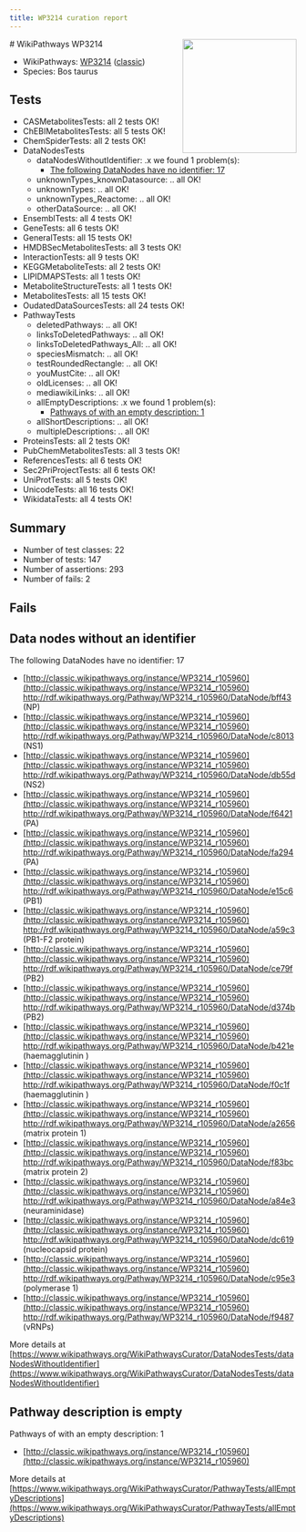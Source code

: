 ```yaml
---
title: WP3214 curation report
---
```


<img style="float: right; width: 200px" src="https://upload.wikimedia.org/wikipedia/commons/thumb/8/83/Wplogo_with_text_500.png/640px-Wplogo_with_text_500.png" />
# WikiPathways WP3214

* WikiPathways: [WP3214](https://wikipathways.org/pathways/WP3214) ([classic](https://classic.wikipathways.org/instance/WP3214))
* Species: Bos taurus
## Tests
* CASMetabolitesTests: all 2 tests OK!
* ChEBIMetabolitesTests: all 5 tests OK!
* ChemSpiderTests: all 2 tests OK!
* DataNodesTests
    * dataNodesWithoutIdentifier: .x we found 1 problem(s):
        * [The following DataNodes have no identifier: 17](#8792c497)
    * unknownTypes_knownDatasource: .. all OK!
    * unknownTypes: .. all OK!
    * unknownTypes_Reactome: .. all OK!
    * otherDataSource: .. all OK!
* EnsemblTests: all 4 tests OK!
* GeneTests: all 6 tests OK!
* GeneralTests: all 15 tests OK!
* HMDBSecMetabolitesTests: all 3 tests OK!
* InteractionTests: all 9 tests OK!
* KEGGMetaboliteTests: all 2 tests OK!
* LIPIDMAPSTests: all 1 tests OK!
* MetaboliteStructureTests: all 1 tests OK!
* MetabolitesTests: all 15 tests OK!
* OudatedDataSourcesTests: all 24 tests OK!
* PathwayTests
    * deletedPathways: .. all OK!
    * linksToDeletedPathways: .. all OK!
    * linksToDeletedPathways_All: .. all OK!
    * speciesMismatch: .. all OK!
    * testRoundedRectangle: .. all OK!
    * youMustCite: .. all OK!
    * oldLicenses: .. all OK!
    * mediawikiLinks: .. all OK!
    * allEmptyDescriptions: .x we found 1 problem(s):
        * [Pathways of with an empty description: 1](#798a4967)
    * allShortDescriptions: .. all OK!
    * multipleDescriptions: .. all OK!
* ProteinsTests: all 2 tests OK!
* PubChemMetabolitesTests: all 3 tests OK!
* ReferencesTests: all 6 tests OK!
* Sec2PriProjectTests: all 6 tests OK!
* UniProtTests: all 5 tests OK!
* UnicodeTests: all 16 tests OK!
* WikidataTests: all 4 tests OK!


## Summary

* Number of test classes: 22
* Number of tests: 147
* Number of assertions: 293
* Number of fails: 2

## Fails

<a name="8792c497" />

## Data nodes without an identifier

The following DataNodes have no identifier: 17

* [http://classic.wikipathways.org/instance/WP3214_r105960](http://classic.wikipathways.org/instance/WP3214_r105960) http://rdf.wikipathways.org/Pathway/WP3214_r105960/DataNode/bff43 (NP)
* [http://classic.wikipathways.org/instance/WP3214_r105960](http://classic.wikipathways.org/instance/WP3214_r105960) http://rdf.wikipathways.org/Pathway/WP3214_r105960/DataNode/c8013 (NS1)
* [http://classic.wikipathways.org/instance/WP3214_r105960](http://classic.wikipathways.org/instance/WP3214_r105960) http://rdf.wikipathways.org/Pathway/WP3214_r105960/DataNode/db55d (NS2)
* [http://classic.wikipathways.org/instance/WP3214_r105960](http://classic.wikipathways.org/instance/WP3214_r105960) http://rdf.wikipathways.org/Pathway/WP3214_r105960/DataNode/f6421 (PA)
* [http://classic.wikipathways.org/instance/WP3214_r105960](http://classic.wikipathways.org/instance/WP3214_r105960) http://rdf.wikipathways.org/Pathway/WP3214_r105960/DataNode/fa294 (PA)
* [http://classic.wikipathways.org/instance/WP3214_r105960](http://classic.wikipathways.org/instance/WP3214_r105960) http://rdf.wikipathways.org/Pathway/WP3214_r105960/DataNode/e15c6 (PB1)
* [http://classic.wikipathways.org/instance/WP3214_r105960](http://classic.wikipathways.org/instance/WP3214_r105960) http://rdf.wikipathways.org/Pathway/WP3214_r105960/DataNode/a59c3 (PB1-F2 protein)
* [http://classic.wikipathways.org/instance/WP3214_r105960](http://classic.wikipathways.org/instance/WP3214_r105960) http://rdf.wikipathways.org/Pathway/WP3214_r105960/DataNode/ce79f (PB2)
* [http://classic.wikipathways.org/instance/WP3214_r105960](http://classic.wikipathways.org/instance/WP3214_r105960) http://rdf.wikipathways.org/Pathway/WP3214_r105960/DataNode/d374b (PB2)
* [http://classic.wikipathways.org/instance/WP3214_r105960](http://classic.wikipathways.org/instance/WP3214_r105960) http://rdf.wikipathways.org/Pathway/WP3214_r105960/DataNode/b421e (haemagglutinin )
* [http://classic.wikipathways.org/instance/WP3214_r105960](http://classic.wikipathways.org/instance/WP3214_r105960) http://rdf.wikipathways.org/Pathway/WP3214_r105960/DataNode/f0c1f (haemagglutinin )
* [http://classic.wikipathways.org/instance/WP3214_r105960](http://classic.wikipathways.org/instance/WP3214_r105960) http://rdf.wikipathways.org/Pathway/WP3214_r105960/DataNode/a2656 (matrix protein 1)
* [http://classic.wikipathways.org/instance/WP3214_r105960](http://classic.wikipathways.org/instance/WP3214_r105960) http://rdf.wikipathways.org/Pathway/WP3214_r105960/DataNode/f83bc (matrix protein 2)
* [http://classic.wikipathways.org/instance/WP3214_r105960](http://classic.wikipathways.org/instance/WP3214_r105960) http://rdf.wikipathways.org/Pathway/WP3214_r105960/DataNode/a84e3 (neuraminidase)
* [http://classic.wikipathways.org/instance/WP3214_r105960](http://classic.wikipathways.org/instance/WP3214_r105960) http://rdf.wikipathways.org/Pathway/WP3214_r105960/DataNode/dc619 (nucleocapsid protein)
* [http://classic.wikipathways.org/instance/WP3214_r105960](http://classic.wikipathways.org/instance/WP3214_r105960) http://rdf.wikipathways.org/Pathway/WP3214_r105960/DataNode/c95e3 (polymerase 1)
* [http://classic.wikipathways.org/instance/WP3214_r105960](http://classic.wikipathways.org/instance/WP3214_r105960) http://rdf.wikipathways.org/Pathway/WP3214_r105960/DataNode/f9487 (vRNPs)


More details at [https://www.wikipathways.org/WikiPathwaysCurator/DataNodesTests/dataNodesWithoutIdentifier](https://www.wikipathways.org/WikiPathwaysCurator/DataNodesTests/dataNodesWithoutIdentifier)

<a name="798a4967" />

## Pathway description is empty

Pathways of with an empty description: 1

* [http://classic.wikipathways.org/instance/WP3214_r105960](http://classic.wikipathways.org/instance/WP3214_r105960)

More details at [https://www.wikipathways.org/WikiPathwaysCurator/PathwayTests/allEmptyDescriptions](https://www.wikipathways.org/WikiPathwaysCurator/PathwayTests/allEmptyDescriptions)

